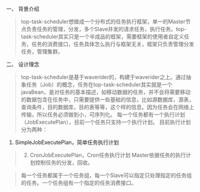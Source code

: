 一、	背景介绍

> top-task-scheduler想做成一个分布式的任务执行框架，单一的Master节点负责任务的管理，分发，多个Slave并发的请求任务，执行任务。top-task-scheduler其实只是一个半成品的框架，需要框架的使用者自定义任务，任务的消费接口，任务具体怎么执行与框架无关，框架只负责管理分发任务，管理集群。


二、	设计理念

> top-task-scheduler是基于waverider的，构建于waverider之上。通过抽象任务（Job）的概念，任务在top-task-scheduler其实就是一个javaBean，是对任务的基本描述，如移动数据的任务，并不会将需要移动的数据包含在任务中，只需要提供一些基础的信息，比如源数据库，源表，查询条件，目的数据库，目的表等等，这个样的信息。因为任务会在网络上传输，所以任务必须做到小，可序列化。
每一个任务都有一个执行计划（JobExecutePlan），目前一个任务只支持一个执行计划。
目前执行计划分为两种：
  1. SimpleJobExecutePlan，简单任务执行计划
> 2.	CronJobExecutePlan，Cron任务执行计划
Master依据任务的执行计划控制任务的分发，回收。

> 每一个任务都属于一个任务组，每一个Slave可以指定只处理指定的任务组的任务。一个任务组有一个指定的任务消费接口。